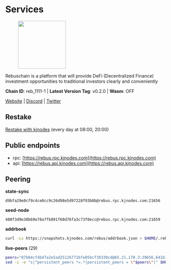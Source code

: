 # Services

<figure><img src="https://raw.githubusercontent.com/kj89/testnet_manuals/main/pingpub/logos/rebus.png" width="150" alt=""><figcaption></figcaption></figure>

Rebuschain is a platform that will provide DeFi (Decentralized Finance)  investment opportunities to traditional investors clearly and conveniently

**Chain ID**: reb_1111-1 | **Latest Version Tag**: v0.2.0 | **Wasm**: OFF

[Website](https://www.rebuschain.com) | [Discord](https://discord.gg/rebuschain) | [Twitter](https://twitter.com/RebusChain)

## Restake

[Restake with kjnodes](https://restake.app/rebus/rebusvaloper1vndzy8y55ylgpmmsc34uy8rm6kqlml6ffs9lrv) (every day at 08:00, 20:00)
## Public endpoints

* rpc: [https://rebus.rpc.kjnodes.com](https://rebus.rpc.kjnodes.com)
* api: [https://rebus.api.kjnodes.com](https://rebus.api.kjnodes.com)

## Peering

**state-sync**

```text
d9bfa29e0cf9c4ce0cc9c26d98e5d97228f93b0b@rebus.rpc.kjnodes.com:21656
```

**seed-node**

```text
400f3d9e30b69e78a7fb891f60d76fa3c73f0ecc@rebus.rpc.kjnodes.com:21659
```

**addrbook**
```bash
curl -Ls https://snapshots.kjnodes.com/rebus/addrbook.json > $HOME/.rebusd/config/addrbook.json
```

**live-peers** (29)
```bash
peers="07b84cf4b47a2e5ad251267716fe05bcf30330cd@65.21.170.3:29656,641b33b0e909630868133820605edf2b4ba4969a@65.109.49.109:26656,a35d28e111c1dcc1e5f3203627b449adfb4425f2@65.109.29.150:21656,d3a8fdbe6776fc71998fa893abcd634461b52b19@65.109.92.241:40106,1fcb45323f9045707c0c344a60d7cb906008cfaf@65.109.80.176:26656,f546370843f92e2415524a7b18f9cd528e2fd706@65.109.55.186:26656,a3d975c913570ad217d9a3de01a8616ad5ce20f8@142.132.128.137:26656,056d6a61c8a4c5ccb02123d67a013434423f155a@149.102.142.57:26656,b212d5740b2e11e54f56b072dc13b6134650cfb5@169.155.168.16:26656,0fedf7695d9e2721663c1d573d6d81a14c21533e@65.21.90.137:12856,b1b08fe470551dca6d6631fb1bfabb814f6c1aec@54.37.129.164:54556,89ded0a3987d22e46b756fead439e2a4d25f23cb@185.144.99.30:26656,ae67d4c37632435e0d5f27041f50af20d227bdc2@93.170.72.118:21656,b1dcbb37514fbe215be54079e71aa39dac7fd0ae@64.5.123.203:26656,d9bfa29e0cf9c4ce0cc9c26d98e5d97228f93b0b@65.109.88.38:21656,170397e75ca2b0f4e9f3b1bb5d0d23f9b10f01c7@94.23.23.189:30544,12703ce9efe6c1171c193dae2e2041a2be610852@65.108.44.149:29656,4a4d2e7070e05ad6c13628d2f191d96172659452@65.109.65.210:40656,703714c82c94fc1c74b6ee0d1fc3417b932be5f3@134.65.192.98:26656,17779ded6b3dc2f31d6c6f40cc6f07d802753ba7@78.47.153.128:26656,ea5e7a6b9a5c18c6455e7a8c583c129c5821a452@51.178.80.111:26656,3cc5fb5f6140ac4e57dfc80940c8a06daa299c89@51.77.195.46:26656,b5bf2242c981371224e5e9e89d6c265d554c8989@65.21.202.154:21656,d28516746773bfaeca4efa5537c0bf5990b8828e@65.21.229.33:27656,7ee74ea68e350fc5214657255cba5e339bb30c2a@138.201.127.91:26674,1749a8f0aa533fc92c1212366c22c0993fbb1545@51.178.47.116:26656,b8c42fcb311b47cdb8285b5697f661fbba5bf1a5@51.68.157.129:26656,6ac55af662061d3669d7c70961a8fd87ba2f2075@65.108.200.142:26696,678ded952968137c8ded8aeada337662065f1507@159.203.162.120:26656"
sed -i -e "s|^persistent_peers *=.*|persistent_peers = \"$peers\"|" $HOME/.rebusd/config/config.toml
```
